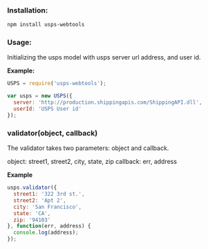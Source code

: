 ### Installation:

``` sh
npm install usps-webtools
```

### Usage:

Initializing the usps model with usps server url address, and user id.

__Example:__

``` js
USPS = require('usps-webtools');

var usps = new USPS({
  server: 'http://production.shippingapis.com/ShippingAPI.dll',
  userId: 'USPS User id'
});

```

### validator(object, callback)

The validator takes two parameters: object and callback.

object: street1, street2, city, state, zip
callback: err, address

__Example__

``` js
usps.validator({
  street1: '322 3rd st.',
  street2: 'Apt 2',
  city: 'San Francisco',
  state: 'CA',
  zip: '94103'
}, function(err, address) {
  console.log(address);
});
```